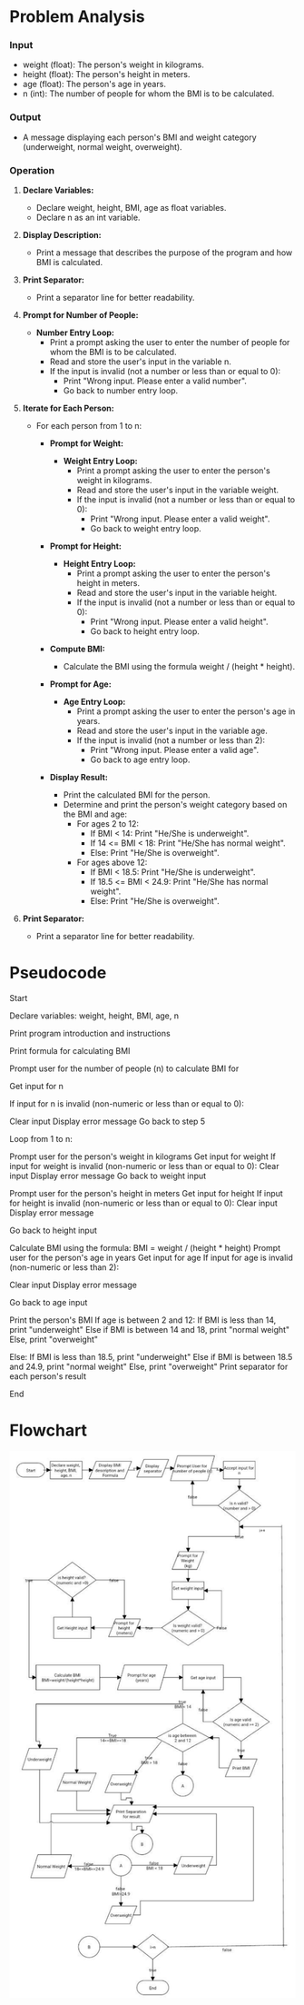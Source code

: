 # Problem Analysis
### Input
- weight (float): The person's weight in kilograms.
- height (float): The person's height in meters.
- age (float): The person's age in years.
- n (int): The number of people for whom the BMI is to be calculated.

### Output
- A message displaying each person's BMI and weight category (underweight, normal weight, overweight).

### Operation
1. **Declare Variables:**
   - Declare weight, height, BMI, age as float variables.
   - Declare n as an int variable.

2. **Display Description:**
   - Print a message that describes the purpose of the program and how BMI is calculated.

3. **Print Separator:**
   - Print a separator line for better readability.

4. **Prompt for Number of People:**
   - **Number Entry Loop:**
     - Print a prompt asking the user to enter the number of people for whom the BMI is to be calculated.
     - Read and store the user's input in the variable n.
     - If the input is invalid (not a number or less than or equal to 0):
       - Print "Wrong input. Please enter a valid number".
       - Go back to number entry loop.

5. **Iterate for Each Person:**
   - For each person from 1 to n:
     - **Prompt for Weight:**
       - **Weight Entry Loop:**
         - Print a prompt asking the user to enter the person's weight in kilograms.
         - Read and store the user's input in the variable weight.
         - If the input is invalid (not a number or less than or equal to 0):
           - Print "Wrong input. Please enter a valid weight".
           - Go back to weight entry loop.

     - **Prompt for Height:**
       - **Height Entry Loop:**
         - Print a prompt asking the user to enter the person's height in meters.
         - Read and store the user's input in the variable height.
         - If the input is invalid (not a number or less than or equal to 0):
           - Print "Wrong input. Please enter a valid height".
           - Go back to height entry loop.

     - **Compute BMI:**
       - Calculate the BMI using the formula weight / (height * height).

     - **Prompt for Age:**
       - **Age Entry Loop:**
         - Print a prompt asking the user to enter the person's age in years.
         - Read and store the user's input in the variable age.
         - If the input is invalid (not a number or less than 2):
           - Print "Wrong input. Please enter a valid age".
           - Go back to age entry loop.

     - **Display Result:**
       - Print the calculated BMI for the person.
       - Determine and print the person's weight category based on the BMI and age:
         - For ages 2 to 12:
           - If BMI < 14: Print "He/She is underweight".
           - If 14 <= BMI < 18: Print "He/She has normal weight".
           - Else: Print "He/She is overweight".
         - For ages above 12:
           - If BMI < 18.5: Print "He/She is underweight".
           - If 18.5 <= BMI < 24.9: Print "He/She has normal weight".
           - Else: Print "He/She is overweight".

6. **Print Separator:**
   - Print a separator line for better readability.
# Pseudocode
 Start

 Declare variables: weight, height, BMI, age, n

 Print program introduction and instructions

 Print formula for calculating BMI

 Prompt user for the number of people (n) to calculate BMI for

 Get input for n

 If input for n is invalid (non-numeric or less than or equal to 0):

   Clear input
   Display error message
   Go back to step 5

 Loop from 1 to n:

Prompt user for the person's weight in kilograms
	Get input for weight
	If input for weight is invalid (non-numeric or less than or equal to 0):
	Clear input
	Display error message
	Go back to weight input

Prompt user for the person's height in meters
Get input for height
If input for height is invalid (non-numeric or less than or equal to 0):
Clear input
Display error message

Go back to height input


Calculate BMI using the formula: BMI = weight / (height * height)
Prompt user for the person's age in years
Get input for age
If input for age is invalid (non-numeric or less than 2):

Clear input
Display error message

Go back to age input



Print the person's BMI
If age is between 2 and 12:
If BMI is less than 14, print "underweight"
Else if BMI is between 14 and 18, print "normal weight"
Else, print "overweight"



Else:
	If BMI is less than 18.5, print "underweight"
	Else if BMI is between 18.5 and 24.9, print "normal weight"
	Else, print "overweight"
	Print separator for each person's result

 End

# Flowchart

![BMI Calculator](BMI_Calculator.jpg)

